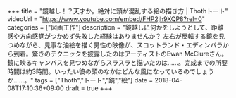 +++
title =  "鏡越し！？天才か。絶対に頭が混乱する絵の描き方 | Thothトート"
videoUrl = "https://www.youtube.com/embed/FHP2jh9XQP8?rel=0"
categories = ["図画工作"]
description = "鏡越しに何かをしようとして、距離感や方向感覚がつかめず失敗した経験はありませんか？ 左右が反転する鏡を見つめながら、見事な油絵を描く男性の映像が、スコットランド・エディンバラから到着。驚きのテクニックを披露したのはアーティストのEwan McClureさん。鏡に映るキャンバスを見つめながらスラスラと描いたのは……。完成までの所要時間は約3時間。いったい彼の頭のなかはどんな風になっているのでしょうか……。"
tags = ["Thoth","トート","鏡","絵"]
date = 2018-04-08T17:10:36+09:00
draft = true
+++

